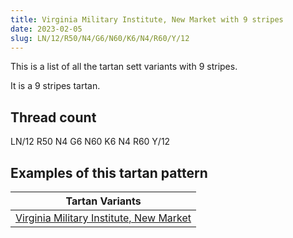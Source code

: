 ```yaml
---
title: Virginia Military Institute, New Market with 9 stripes
date: 2023-02-05
slug: LN/12/R50/N4/G6/N60/K6/N4/R60/Y/12
---
```

This is a list of all the tartan sett variants with 9 stripes.

It is a 9 stripes tartan.


## Thread count
LN/12 R50 N4 G6 N60 K6 N4 R60 Y/12

## Examples of this tartan pattern

| Tartan Variants |
|---------------|
| [Virginia Military Institute, New Market](/variants/ln/12/r50/n4/g6/n60/k6/n4/r60/y/12-b8080d0-db000050-g008000-k000000-lne0e0e0-n808080-rc00000-yf0c000)||
